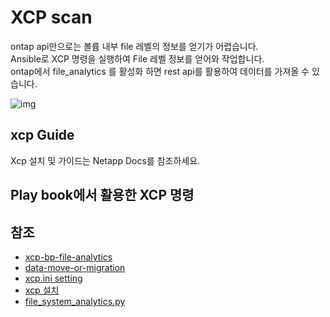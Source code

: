 # XCP scan
ontap api만으로는 볼륨 내부 file 레벨의 정보를 얻기가 어렵습니다.</br>
Ansible로 XCP 명령을 실행하여 File 레벨 정보를 얻어와 작업합니다.</br>
ontap에서 file_analytics 를 활성화 하면 rest api를 활용하여 데이터를 가져올 수 있습니다.

![img](https://docs.netapp.com/us-en/netapp-solutions/media/xcp-bp_image2.png)
## xcp Guide
Xcp 설치 및 가이드는 Netapp Docs를 참조하세요.

## Play book에서 활용한 XCP 명령
 
## 참조
- [xcp-bp-file-analytics](https://docs.netapp.com/us-en/netapp-solutions/xcp/xcp-bp-file-analytics.html)
- [data-move-or-migration](https://docs.netapp.com/us-en/netapp-solutions/xcp/xcp-bp-netapp-xcp-overview.html#data-move-or-migration)
- [xcp.ini setting](https://docs.netapp.com/ko-kr/xcp/xcp-configure-the-ini-file-for-xcp-nfs.html#%EB%A3%A8%ED%8A%B8-%EC%82%AC%EC%9A%A9%EC%9E%90%EC%97%90-%EB%8C%80%ED%95%9C-ini-%ED%8C%8C%EC%9D%BC%EC%9D%84-%EA%B5%AC%EC%84%B1%ED%95%A9%EB%8B%88%EB%8B%A4)
- [xcp 설치](https://docs.netapp.com/ko-kr/xcp/xcp-install-xcp.html)
- [file_system_analytics.py](https://github.com/NetApp/ontap-rest-python/blob/master/examples/rest_api/file_system_analytics.py)
